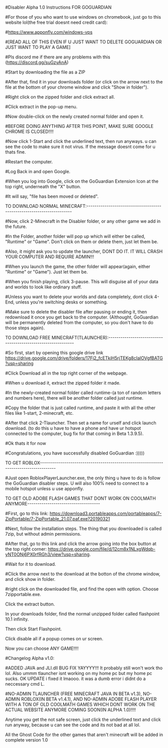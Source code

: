#Disabler Alpha 1.0 Instructions FOR GOGUARDIAN

#For those of you who want to use windows on chromebook, just go to this website lol(the free trial doesnt need credit card):

#https://www.apponfly.com/windows-vps

#[READ ALL OF THIS EVEN IF U JUST WANT TO DELETE GOGUARDIAN OR JUST WANT TO PLAY A GAME]

#Pls discord me if there are any problems with this (https://discord.gg/suGzyAnA)

#Start by downloading the file as a ZIP

#After that, find it in your downloads folder (or click on the arrow next to the file at the bottom of your chrome window and click "Show in folder").

#Right click on the  zipped folder and click extract all.

#Click extract in the pop-up menu.

#Now double-click on the newly created normal folder and open it.

#BEFORE DOING ANYTHING AFTER THIS POINT, MAKE SURE GOOGLE CHROME IS CLOSED!!!!

#Now click 1-Start and click the underlined text, then run anyways. u can see the code to make sure it not virus. If the message doesnt come for u thats fine.

#Restart the computer.

#Log Back in and open Google.

#When you log into Google, click on the GoGuardian Extension Icon at the top right, underneath the "X" button.

#It will say, "file has been moved or deleted".

TO DOWNLOAD NORMAL MINECRAFT:----------------------------------------------------------------------

#Now, click 2-Minecraft in the Disabler folder, or any other game we add in the future.

#In the Folder, another folder will pop up which will either be called, "Runtime" or "Game". Don't click on them or delete them, just let them be.

#Also, it might ask you to update the launcher, DONT DO IT. IT WILL CRASH YOUR COMPUTER AND REQUIRE ADMIN!!!

#When you launch the game, the other folder will appear(again, either "Runtime" or "Game"). Just let them be.

#When you finish playing, click 3-pause. This will disguise all of your data and worlds to look like ordinary stuff.

#Unless you want to delete your worlds and data completely, dont click 4-End, unless you're switching desks or something.

#Make sure to delete the disabler file after pausing or ending it, then redownload it once you get back to the computer. (Althought, GoGuardian will be permanently deleted from the computer, so you don't have to do those steps again).

TO DOWNLOAD FREE MINECRAFT(TLAUNCHER):-------------------------------------------------------------

#So first, start by opening this google drive link https://drive.google.com/drive/folders/17Fj2_fcETkiH5rjTEKg8cIaIOVgfBATG?usp=sharing

#Click Download all in the top right corner of the webpage.

#When u download it, extract the zipped folder it made.

#In the newly-created normal folder called runtime-(a ton of random letters and numbers here), there will be another folder called just runtime.

#Copy the folder that is just called runtime, and paste it with all the other files like 1-start, 2-minecraft, etc.

#After that click 2-Tlauncher. Then set a name for urself and click launch download. (to do this u have to have a phone and have ur hotspot connected to the computer, bug fix for that coming in Beta 1.3.9.5).

#Ok thats it for now

#Congratulations, you have successfully disabled GoGuardian :)))))

TO GET ROBLOX--------------------------------------------------------------------------------------

#Just open RobloxPlayerLauncher.exe, the only thing u have to do is follow the GoGuardian disabler steps. U will also 100% need to connect to a mobile hotspot unless u use apponfly.

TO GET OLD ADOBE FLASH GAMES THAT DONT WORK ON COOLMATH ANYMORE------------------------------------

#First, go to this link: https://download3.portableapps.com/portableapps/7-ZipPortable/7-ZipPortable_21.07.paf.exe?20190321

#Next, follow the installation steps. The thing that you downloaded is called 7zip, but without admin permissions.

#After that, go to this link and click the arrow going into the box button at the top right corner: https://drive.google.com/file/d/12cm8x1NLxgWdqb-yNT0ONj6PX0rfRGh3/view?usp=sharing.

#Wait for it to download.

#Click the arrow next to the download at the botton of the chrome window, and click show in folder.

#right click on the downloaded file, and find the open with option. Choose 7zipportable.exe.

Click the extract button.

In your downloads folder, find the normal unzipped folder called flashpoint 10.1 infinity.

Then click Start Flashpoint.

Click disable all if a popup comes on ur screen.

Now you can choose ANY GAME!!!!

#Changelog Alpha v1.0:

#ADDED JAVA and JLI.dll BUG FIX YAYYYY!!! It probably still won't work tho lol. Also ummm tlauncher isnt working on my home pc but my home pc sucks. OK UPDATE i fixed it lmaooo. it was a dumb error i didnt do a neccessary cmd L.

#NO-ADMIN TLAUNCHER (FREE MINECRAFT JAVA IN BETA v1.3), NO-ADMIN ROBLOX(IN BETA v1.4.1), AND NO-ADMIN ADOBE FLASH PLAYER WITH A TON OF OLD COOLMATH GAMES WHICH DONT WORK ON THE ACTUAL WEBSITE ANYMORE COMING SOON(IN ALPHA 1.0)!!!!

Anytime you get the not safe screen, just click the underlined text and click run anyway, because u can see the code and its not bad at all lol.

All the Ghost Code for the other games that aren't minecraft will be added in complete version 1.0
